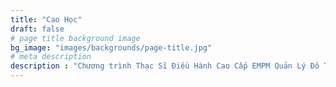 ```yaml
---
title: "Cao Học"
draft: false
# page title background image
bg_image: "images/backgrounds/page-title.jpg"
# meta description
description : "Chương trình Thạc Sĩ Điều Hành Cao Cấp EMPM Quản Lý Đô Thị Thông Minh Và Sáng Tạo là nơi những Nhà Quản lý Đô thị Thông minh trong tương lai mài giũa hướng tiếp cận logic đến các giải pháp phát triển các khu vực, cộng đồng thông minh và bền vững. Chương trình kiến tạo một môi trường nghiên cứu cởi mở và mang tính quốc tế. Điều này được thể hiện qua sự tham gia giảng dạy của các giáo sư, chuyên gia hàng đầu trong lĩnh vực Thiết kế, quy hoạch Đô thị trong và ngoài nước. Bên cạnh đó, người học có thể tham gia các chương trình trao đổi ở Bỉ (Đại học Hasselt, và Đại học KU Leuven), và Hàn Quốc (Handong Global University). Khi hoàn thành các chương trình này, người học sẽ có cơ hội để nhận bằng đại học thứ 2 từ trường đại học đối tác."
---
```

